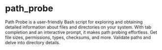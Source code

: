 # path_probe
Path Probe is a user-friendly Bash script for exploring and obtaining detailed information about files and directories on your system. With tab completion and an interactive prompt, it makes path probing effortless. Get file sizes, permissions, types, checksums, and more. Validate paths and delve into directory details.

